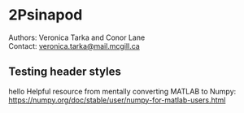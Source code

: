 # 2Psinapod
Authors: Veronica Tarka and Conor Lane\
Contact: veronica.tarka@mail.mcgill.ca

## Testing header styles
hello
Helpful resource from mentally converting MATLAB to Numpy: https://numpy.org/doc/stable/user/numpy-for-matlab-users.html
